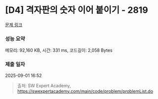 # [D4] 격자판의 숫자 이어 붙이기 - 2819 

[문제 링크](https://swexpertacademy.com/main/code/problem/problemDetail.do?contestProbId=AV7I5fgqEogDFAXB) 

### 성능 요약

메모리: 92,160 KB, 시간: 331 ms, 코드길이: 2,058 Bytes

### 제출 일자

2025-09-01 16:52



> 출처: SW Expert Academy, https://swexpertacademy.com/main/code/problem/problemList.do